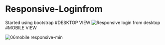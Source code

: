 # Responsive-Loginfrom
Started using bootstrap
#DESKTOP VIEW
![Responsive login from desktop](https://user-images.githubusercontent.com/108709880/216312445-6b5d2d22-5f2c-422d-9500-c93cf66f3618.png)
#MOBILE VIEW

![06mobile responsive-min](https://user-images.githubusercontent.com/108709880/216558868-25ac64cb-aed4-4e63-a718-524f4efe14b4.jpg)
